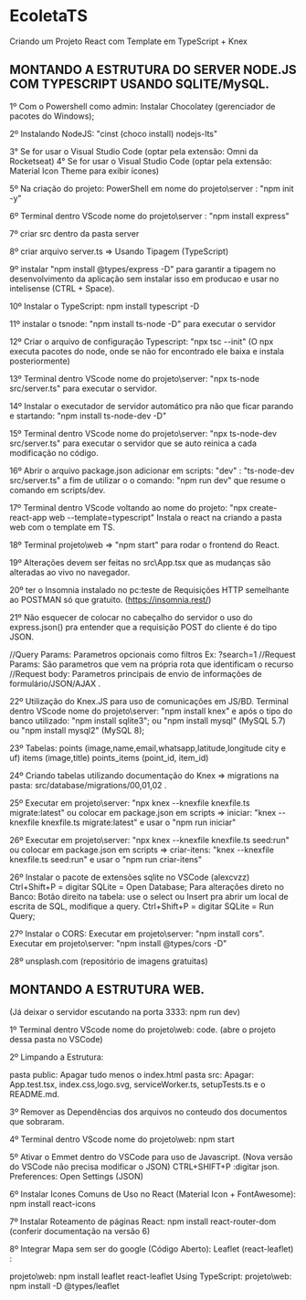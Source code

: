 # EcoletaTS
Criando um Projeto React com Template em TypeScript + Knex

MONTANDO A ESTRUTURA DO SERVER NODE.JS COM TYPESCRIPT USANDO SQLITE/MySQL.
-------------------------------------------------------------------------

1º Com o Powershell como admin: Instalar Chocolatey (gerenciador de pacotes do Windows);

2º Instalando NodeJS: "cinst (choco install) nodejs-lts"

3° Se for usar o Visual Studio Code (optar pela extensão: Omni da Rocketseat)
4° Se for usar o Visual Studio Code (optar pela extensão: Material Icon Theme para exibir ícones)

5º Na criação do projeto: PowerShell em nome do projeto\server : "npm init -y"

6º Terminal dentro VScode nome do projeto\server : "npm install express"

7º criar src dentro da pasta server

8º criar arquivo server.ts => Usando Tipagem  (TypeScript) 

9º instalar "npm install @types/express -D" para garantir a tipagem no 
desenvolvimento da aplicação sem instalar isso em producao 
e usar no intelisense (CTRL + Space).

10º Instalar o TypeScript: npm install typescript -D

11º instalar o tsnode: "npm install ts-node -D" para executar o servidor

12º Criar o arquivo de configuração Typescript: "npx tsc --init"
(O npx executa pacotes do node, onde se não for encontrado ele baixa e instala posteriormente)

13º Terminal dentro VScode nome do projeto\server: 
"npx ts-node src/server.ts" para executar o servidor.

14º Instalar o executador de servidor automático pra não que ficar parando e startando:
 "npm install ts-node-dev -D" 

15º Terminal dentro VScode nome do projeto\server: "npx ts-node-dev src/server.ts" 
para executar o servidor que se auto reinica a cada modificação no código.

16º Abrir o arquivo package.json adicionar em scripts:
"dev" : "ts-node-dev src/server.ts" a fim de utilizar o 
o comando: "npm run dev" que resume o comando em scripts/dev.

17º Terminal dentro VScode voltando ao nome do projeto: 
"npx create-react-app web --template=typescript"
Instala o react na criando a pasta web com o template em TS.

18º Terminal projeto\web => "npm start" 
para rodar o frontend do React.

19º Alterações devem ser feitas no src\App.tsx que as mudanças são alteradas ao vivo no navegador.

20º ter o Insomnia instalado no pc:teste de Requisições HTTP semelhante ao POSTMAN só que gratuito.
(https://insomnia.rest/)

21º Não esquecer de colocar no cabeçalho do servidor o uso do express.json() 
pra entender que a requisição POST do cliente é do tipo JSON.

//Query Params: Parametros opcionais como filtros Ex: ?search=1
//Request Params: São parametros que vem na própria rota que identificam o recurso
//Request body: Parametros principais de envio de informações de formulário/JSON/AJAX .

22º Utilização do Knex.JS para uso de comunicações em JS/BD.
Terminal dentro VScode nome do projeto\server: "npm install knex" e 
após o tipo do banco utilizado: "npm install sqlite3";
ou "npm install mysql" (MySQL 5.7) ou "npm install mysql2" (MySQL 8);

23º Tabelas:
points 		(image,name,email,whatsapp,latitude,longitude city e uf)
items  		(image,title)
points_items 	(point_id, item_id)

24º Criando tabelas utilizando documentação do Knex => migrations 
na pasta: src/database/migrations/00,01,02 .

25º Executar em projeto\server:
"npx knex --knexfile knexfile.ts migrate:latest"
ou colocar em package.json em scripts =>
iniciar: "knex --knexfile knexfile.ts migrate:latest"
e usar o "npm run iniciar"

26º Executar em projeto\server:
"npx knex --knexfile knexfile.ts seed:run"
ou colocar em package.json em scripts =>
criar-itens: "knex --knexfile knexfile.ts seed:run"
e usar o "npm run criar-itens"

26º Instalar o pacote  de extensões sqlite no VSCode (alexcvzz)
Ctrl+Shift+P = digitar SQLite = Open Database;
Para alterações direto no Banco:
Botão direito na tabela: use o select ou Insert pra abrir um local de escrita de SQL,
modifique a query.
Ctrl+Shift+P = digitar SQLite = Run Query;

27º Instalar o CORS: 
Executar em projeto\server: "npm install cors". 
Executar em projeto\server: "npm install @types/cors -D"

28º unsplash.com (repositório de imagens gratuitas)

MONTANDO A ESTRUTURA WEB.
-------------------------------------------------------------------------
(Já deixar o servidor escutando na porta 3333: npm run dev)

1º Terminal dentro VScode nome do projeto\web: code. (abre o projeto dessa pasta no VSCode)

2º Limpando a Estrutura:

pasta public: Apagar tudo menos o index.html
pasta src: Apagar: App.test.tsx, index.css,logo.svg, serviceWorker.ts, setupTests.ts e o README.md.

3º Remover as Dependências dos arquivos no conteudo dos documentos que sobraram.

4º Terminal dentro VScode nome do projeto\web: npm start

5º Ativar o Emmet dentro do VSCode para uso de Javascript. (Nova versão do VSCode não precisa modificar o JSON)
CTRL+SHIFT+P :digitar json. Preferences: Open Settings (JSON)

6º Instalar Icones Comuns de Uso no React (Material Icon + FontAwesome): npm install react-icons 

7º Instalar Roteamento de páginas React: npm install react-router-dom  (conferir documentação na versão 6)

8º Integrar Mapa sem ser do google (Código Aberto): Leaflet (react-leaflet) : 

projeto\web: npm install leaflet react-leaflet
Using TypeScript: projeto\web: npm install -D @types/leaflet
